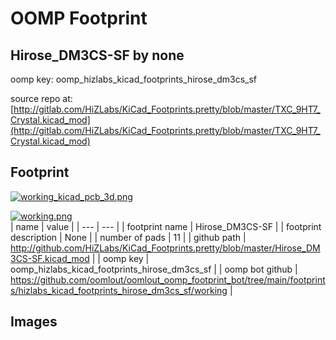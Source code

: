 # OOMP Footprint  
## Hirose_DM3CS-SF  by none  
  
oomp key: oomp_hizlabs_kicad_footprints_hirose_dm3cs_sf  
  
source repo at: [http://gitlab.com/HiZLabs/KiCad_Footprints.pretty/blob/master/TXC_9HT7_Crystal.kicad_mod](http://gitlab.com/HiZLabs/KiCad_Footprints.pretty/blob/master/TXC_9HT7_Crystal.kicad_mod)  
## Footprint  
  
[![working_kicad_pcb_3d.png](working_kicad_pcb_3d_600.png)](working_kicad_pcb_3d.png)  
  
[![working.png](working_600.png)](working.png)  
| name | value | 
| --- | --- | 
| footprint name | Hirose_DM3CS-SF | 
| footprint description | None | 
| number of pads | 11 | 
| github path | http://github.com/HiZLabs/KiCad_Footprints.pretty/blob/master/Hirose_DM3CS-SF.kicad_mod | 
| oomp key | oomp_hizlabs_kicad_footprints_hirose_dm3cs_sf | 
| oomp bot github | https://github.com/oomlout/oomlout_oomp_footprint_bot/tree/main/footprints/hizlabs_kicad_footprints_hirose_dm3cs_sf/working | 
## Images  
